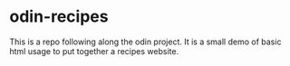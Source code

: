 # odin-recipes

This is a repo following along the odin project. It is a small demo of basic html usage to put together a recipes website.
